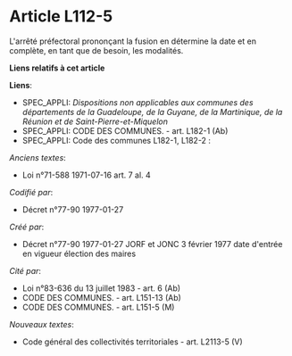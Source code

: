 # Article L112-5

L'arrêté préfectoral prononçant la fusion en détermine la date et en complète, en tant que de besoin, les modalités.

**Liens relatifs à cet article**

**Liens**:

  - SPEC_APPLI: *Dispositions non applicables aux communes des départements de la Guadeloupe, de la Guyane, de la Martinique, de la Réunion et de Saint-Pierre-et-Miquelon*
  - SPEC_APPLI: CODE DES COMMUNES. - art. L182-1 (Ab)
  - SPEC_APPLI: Code des communes L182-1, L182-2 :

_Anciens textes_:

  - Loi n°71-588 1971-07-16 art. 7 al. 4

_Codifié par_:

  - Décret n°77-90 1977-01-27

_Créé par_:

  - Décret n°77-90 1977-01-27 JORF et JONC 3 février 1977 date d'entrée en vigueur élection des maires

_Cité par_:

  - Loi n°83-636 du 13 juillet 1983 - art. 6 (Ab)
  - CODE DES COMMUNES. - art. L151-13 (Ab)
  - CODE DES COMMUNES. - art. L151-5 (M)

_Nouveaux textes_:

  - Code général des collectivités territoriales - art. L2113-5 (V)
